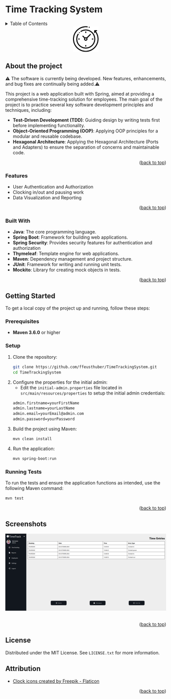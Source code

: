 
<a id="readme-top"></a>

# Time Tracking System

<details>
  <summary>Table of Contents</summary>
  <ol>
    <li>
      <a href="#about-the-project">About The Project</a>
      <ul>
        <li><a href="#built-with">Built With</a></li>
      </ul>
    </li>
    <li>
      <a href="#getting-started">Getting Started</a>
      <ul>
        <li><a href="#prerequisites">Prerequisites</a></li>
        <li><a href="#setup">Setup</a></li>
        <li><a href="#running-tests">Running Tests</a></li>
      </ul>
    </li>
    <li><a href="#screenshots">Screenshots</a></li>
    <li><a href="#license">License</a></li>
    <li><a href="#attribution">Attribution</a></li>
  </ol>
</details>

<div align="center">
   <a href="https://github.com/ffeusthuber/TimeTrackingSystem">
    <img src="src/main/resources/static/images/logo.png" alt="Logo" width="80" height="80">
  </a>
</div>

## About the project
⚠️ The software is currently being developed. New features, enhancements, and bug fixes are continually being added.⚠️

This project is a web application built with Spring, aimed at providing a comprehensive time-tracking solution for employees.
The main goal of the project is to practice several key software development principles and techniques, including:

- **Test-Driven Development (TDD)**: Guiding design by writing tests first before implementing functionality.
- **Object-Oriented Programming (OOP)**: Applying OOP principles for a modular and reusable codebase.
- **Hexagonal Architecture**: Applying the Hexagonal Architecture (Ports and Adapters) to ensure the separation of concerns and maintainable code.

<p align="right">(<a href="#readme-top">back to top</a>)</p>

### Features
- User Authentication and Authorization
- Clocking in/out and pausing work
- Data Visualization and Reporting

<p align="right">(<a href="#readme-top">back to top</a>)</p>

### Built With
- **Java**: The core programming language.
- **Spring Boot**: Framework for building web applications.
- **Spring Security**: Provides security features for authentication and authorization
- **Thymeleaf**: Template engine for web applications.
- **Maven**:  Dependency management and project structure.
- **JUnit**: Framework for writing and running unit tests.
- **Mockito**: Library for creating mock objects in tests.

<p align="right">(<a href="#readme-top">back to top</a>)</p>

## Getting Started

To get a local copy of the project up and running, follow these steps:

### Prerequisites

- **Maven 3.6.0** or higher

### Setup

1. Clone the repository:
    ```sh
    git clone https://github.com/ffeusthuber/TimeTrackingSystem.git
    cd TimeTrackingSystem
    ```
2. Configure the properties for the initial admin:
   * Edit the `initial-admin.properties` file located in `src/main/resources/properties` to setup the initial admin credentials: </br>
    ```sh
    admin.firstname=yourFirstName
    admin.lastname=yourLastName
    admin.email=yourEmail@admin.com
    admin.password=yourPassword
    ```
3. Build the project using Maven:
    ```sh
    mvn clean install
    ```
4. Run the application:
    ```sh
    mvn spring-boot:run
    ```

### Running Tests

To run the tests and ensure the application functions as intended, use the following Maven command:
```sh
mvn test
```

<p align="right">(<a href="#readme-top">back to top</a>)</p>

## Screenshots
<div align="center">
   <a href="https://github.com/ffeusthuber/TimeTrackingSystem">
    <img src="src/main/resources/static/screenshots/screenshot_timeEntries.png" alt="Main Menu">
  </a>
</div>
<br/>


<p align="right">(<a href="#readme-top">back to top</a>)</p>

## License

Distributed under the MIT License. See `LICENSE.txt` for more information.

## Attribution
<ul>
<li><a href="https://www.flaticon.com/free-icons/clock" title="clock icons">Clock icons created by Freepik - Flaticon</a></li>
</ul>

<p align="right">(<a href="#readme-top">back to top</a>)</p>


